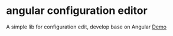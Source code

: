 # angular configuration editor

A simple lib for configuration edit, develop base on Angular
[Demo](https://hwrepoorg.github.io/ngx-pangu/example)
